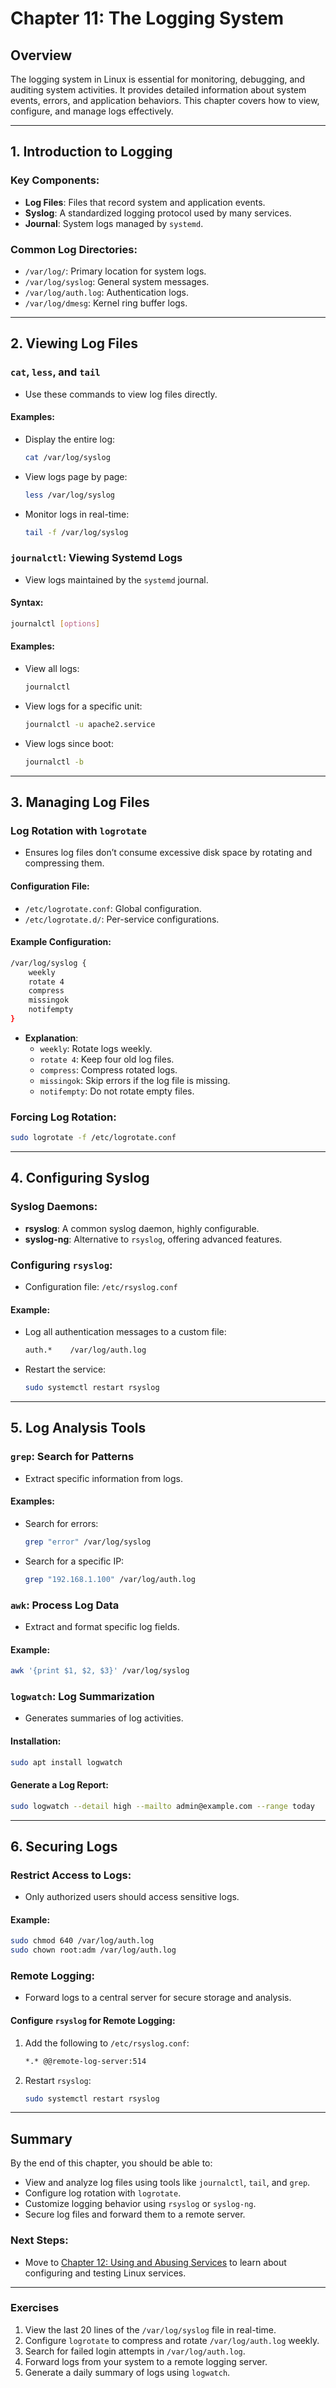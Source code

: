 # Chapter 11: The Logging System

## Overview

The logging system in Linux is essential for monitoring, debugging, and auditing system activities. It provides detailed information about system events, errors, and application behaviors. This chapter covers how to view, configure, and manage logs effectively.

---

## 1. Introduction to Logging

### Key Components:
- **Log Files**: Files that record system and application events.
- **Syslog**: A standardized logging protocol used by many services.
- **Journal**: System logs managed by `systemd`.

### Common Log Directories:
- `/var/log/`: Primary location for system logs.
- `/var/log/syslog`: General system messages.
- `/var/log/auth.log`: Authentication logs.
- `/var/log/dmesg`: Kernel ring buffer logs.

---

## 2. Viewing Log Files

### `cat`, `less`, and `tail`
- Use these commands to view log files directly.

#### Examples:
- Display the entire log:
  ```bash
  cat /var/log/syslog
  ```
- View logs page by page:
  ```bash
  less /var/log/syslog
  ```
- Monitor logs in real-time:
  ```bash
  tail -f /var/log/syslog
  ```

### `journalctl`: Viewing Systemd Logs
- View logs maintained by the `systemd` journal.

#### Syntax:
```bash
journalctl [options]
```

#### Examples:
- View all logs:
  ```bash
  journalctl
  ```
- View logs for a specific unit:
  ```bash
  journalctl -u apache2.service
  ```
- View logs since boot:
  ```bash
  journalctl -b
  ```

---

## 3. Managing Log Files

### Log Rotation with `logrotate`
- Ensures log files don’t consume excessive disk space by rotating and compressing them.

#### Configuration File:
- `/etc/logrotate.conf`: Global configuration.
- `/etc/logrotate.d/`: Per-service configurations.

#### Example Configuration:
```bash
/var/log/syslog {
    weekly
    rotate 4
    compress
    missingok
    notifempty
}
```
- **Explanation**:
  - `weekly`: Rotate logs weekly.
  - `rotate 4`: Keep four old log files.
  - `compress`: Compress rotated logs.
  - `missingok`: Skip errors if the log file is missing.
  - `notifempty`: Do not rotate empty files.

### Forcing Log Rotation:
```bash
sudo logrotate -f /etc/logrotate.conf
```

---

## 4. Configuring Syslog

### Syslog Daemons:
- **rsyslog**: A common syslog daemon, highly configurable.
- **syslog-ng**: Alternative to `rsyslog`, offering advanced features.

### Configuring `rsyslog`:
- Configuration file: `/etc/rsyslog.conf`

#### Example:
- Log all authentication messages to a custom file:
  ```bash
  auth.*    /var/log/auth.log
  ```
- Restart the service:
  ```bash
  sudo systemctl restart rsyslog
  ```

---

## 5. Log Analysis Tools

### `grep`: Search for Patterns
- Extract specific information from logs.

#### Examples:
- Search for errors:
  ```bash
  grep "error" /var/log/syslog
  ```
- Search for a specific IP:
  ```bash
  grep "192.168.1.100" /var/log/auth.log
  ```

### `awk`: Process Log Data
- Extract and format specific log fields.

#### Example:
```bash
awk '{print $1, $2, $3}' /var/log/syslog
```

### `logwatch`: Log Summarization
- Generates summaries of log activities.

#### Installation:
```bash
sudo apt install logwatch
```

#### Generate a Log Report:
```bash
sudo logwatch --detail high --mailto admin@example.com --range today
```

---

## 6. Securing Logs

### Restrict Access to Logs:
- Only authorized users should access sensitive logs.

#### Example:
```bash
sudo chmod 640 /var/log/auth.log
sudo chown root:adm /var/log/auth.log
```

### Remote Logging:
- Forward logs to a central server for secure storage and analysis.

#### Configure `rsyslog` for Remote Logging:
1. Add the following to `/etc/rsyslog.conf`:
   ```bash
   *.* @@remote-log-server:514
   ```
2. Restart `rsyslog`:
   ```bash
   sudo systemctl restart rsyslog
   ```

---

## Summary

By the end of this chapter, you should be able to:
- View and analyze log files using tools like `journalctl`, `tail`, and `grep`.
- Configure log rotation with `logrotate`.
- Customize logging behavior using `rsyslog` or `syslog-ng`.
- Secure log files and forward them to a remote server.

### Next Steps:
- Move to [Chapter 12: Using and Abusing Services](chapter-12-using-and-abusing-services.md) to learn about configuring and testing Linux services.

---

### Exercises

1. View the last 20 lines of the `/var/log/syslog` file in real-time.
2. Configure `logrotate` to compress and rotate `/var/log/auth.log` weekly.
3. Search for failed login attempts in `/var/log/auth.log`.
4. Forward logs from your system to a remote logging server.
5. Generate a daily summary of logs using `logwatch`.
